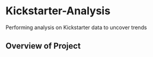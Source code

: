# Kickstarter-Analysis
Performing analysis on Kickstarter data to uncover trends
## Overview of Project 
